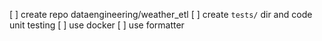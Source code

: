 [ ] create repo dataengineering/weather_etl
[ ] create `tests/` dir and code unit testing
[ ] use docker
[ ] use formatter